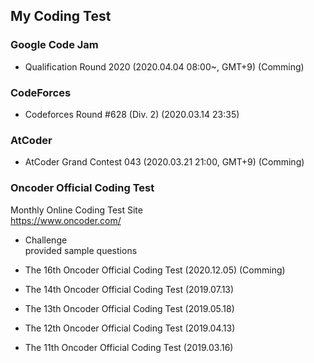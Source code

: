 ## My Coding Test

### Google Code Jam
- Qualification Round 2020 (2020.04.04 08:00~, GMT+9) (Comming)

### CodeForces
- Codeforces Round #628 (Div. 2) (2020.03.14 23:35)

### AtCoder
- AtCoder Grand Contest 043 (2020.03.21 21:00, GMT+9) (Comming)

### Oncoder Official Coding Test
Monthly Online Coding Test Site  
https://www.oncoder.com/

- Challenge  
provided sample questions

- The 16th Oncoder Official Coding Test (2020.12.05) (Comming)
- The 14th Oncoder Official Coding Test (2019.07.13)
- The 13th Oncoder Official Coding Test (2019.05.18)
- The 12th Oncoder Official Coding Test (2019.04.13)
- The 11th Oncoder Official Coding Test (2019.03.16)

